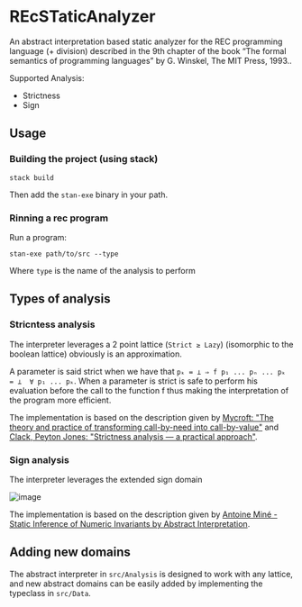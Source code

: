# REcSTaticAnalyzer

An abstract interpretation based static analyzer for the REC programming language (+ division) described in the 9th chapter of the book “The formal semantics of programming languages” by G. Winskel, The MIT Press, 1993..

Supported Analysis:
- Strictness
- Sign

## Usage
### Building the project (using stack)

```
stack build
```

Then add the `stan-exe` binary in your path.

### Rinning a rec program

Run a program:
```
stan-exe path/to/src --type
```
Where `type` is the name of the analysis to perform

## Types of analysis
### Stricntess analysis
The interpreter leverages a 2 point lattice (`Strict ≥ Lazy`) (isomorphic to the boolean lattice) obviously is an approximation.

A parameter is said strict when we have that `pₖ = ⊥ ⇒ f p₁ ... pₙ ... pₖ  = ⊥  ∀ p₁ ... pₖ`.
When a parameter is strict is safe to perform his evaluation before the call to the function f thus making the interpretation of the program more efficient.

The implementation is based on the description given by [Mycroft: "The theory and practice of transforming call-by-need into call-by-value"](https://doi.org/10.1007/3-540-09981-6_19) and [Clack, Peyton Jones: "Strictness analysis — a practical approach"](https://doi.org/10.1007/3-540-15975-4_28).

### Sign analysis
The interpreter leverages the extended sign domain

![image](https://user-images.githubusercontent.com/35380179/222907539-0b832f86-4f66-4710-9749-0d4a593f694d.png)

The implementation is based on the description given by [Antoine Miné - Static Inference of Numeric Invariants by Abstract Interpretation](https://doi.org/10.1561/2500000034).

## Adding new domains

The abstract interpreter in `src/Analysis` is designed to work with any lattice, and new abstract domains can be easily added by implementing the typeclass in `src/Data`.
